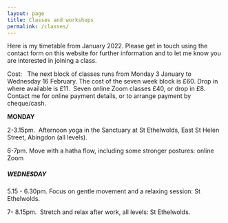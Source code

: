 ```yaml
---
layout: page
title: Classes and workshops
permalink: /classes/
---
```


Here is my timetable from January 2022. Please get in touch using the contact form on this website for further information and to let me know you are interested in joining a class.

Cost:&nbsp; &nbsp;The next block of classes runs from Monday 3 January to Wednesday 16 February. The cost of the seven week block is &pound;60. Drop in where available is &pound;11.&nbsp; Seven online Zoom classes &pound;40, or drop in &pound;8. Contact me for online payment details, or to arrange payment by cheque/cash.&nbsp;

**MONDAY**

2-3.15pm.&nbsp; Afternoon yoga in the Sanctuary at St Ethelwolds, East St Helen Street, Abingdon (all levels).

6-7pm. Move with a hatha flow, including some stronger postures: online Zoom

##### **WEDNESDAY**

5\.15 - 6.30pm. Focus on gentle movement and a relaxing session: St Ethelwolds.

7- 8.15pm.&nbsp; Stretch and relax after work, all levels: St Ethelwolds.

&nbsp;
